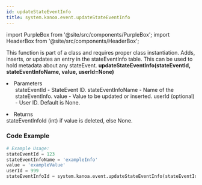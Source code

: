 ```yaml
---
id: updateStateEventInfo
title: system.kanoa.event.updateStateEventInfo
---
```


import PurpleBox from '@site/src/components/PurpleBox';
import HeaderBox from '@site/src/components/HeaderBox';

<PurpleBox>This function is part of a class and requires proper class instantiation.</PurpleBox>
<HeaderBox header="Description">
    Adds, inserts, or updates an entry in the stateEventInfo table. This can be used to hold metadata about any stateEvent.
</HeaderBox>
<HeaderBox header="Syntax">
    <b>updateStateEventInfo(stateEventId, stateEventInfoName, value, userId=None)</b>
    <li>Parameters <br />
        <ul>
            stateEventId - StateEvent ID.
            stateEventInfoName - Name of the stateEventInfo.
            value - Value to be updated or inserted.
            userId (optional) - User ID. Default is None.
        </ul>
    </li>
    <li>Returns <br />
        stateEventInfoId (int) if value is deleted, else None.
    </li>
</HeaderBox>

### Code Example

```python
# Example Usage:
stateEventId = 123
stateEventInfoName = 'exampleInfo'
value = 'exampleValue'
userId = 999
stateEventInfoId = system.kanoa.event.updateStateEventInfo(stateEventId, stateEventInfoName, value, userId)

